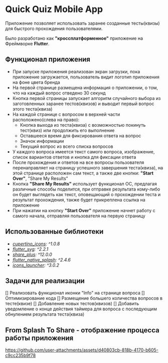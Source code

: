 # Quick Quiz Mobile App

Приложение позволяет использовать заранее созданные тесты(квизы) для быстрого прохождения пользователями.

Было разработано как **"кроссплатформенное"** приложение на Фреймворке **Flutter**.

## Функционал приложения

- При запуске приложения реализован экран загрузки, пока приложение загружается, пользователь видит логотип приложения на фоне цвета бренда
- На первой странице размещена информация о приложении, о том, что на каждый вопрос отведено 30 секунд
- Кнопка первой страницы запускает алгоритм случайного выбора из заготовленных заранее тестов(квизов) и выводит первый вопрос этого теста(квиза)
- На каждой странице с вопросом в верхней части расположено(слева на право):
  - Кнопка выхода из теста(квиза) с возможностью покинуть тест(квиз) или продолжить его выполнение
  - Оставшееся время для фиксирования ответа на вопрос
  - Значок информации
  - Текущий вопрос из всего списка вопросов
- У каждого вопроса имеется текст самого вопроса, изображение, список вариантов ответов и кнопка для фиксации ответа
- После прохождения и ответов на все вопросы пользователя перенаправляет на страницу успешного завершения теста(квиза), на этой странице расположен сам текст, а также две кнопки: **"Start Over"**, "Share My Results"
- Кнопка **"Share My Results"** использует функционал ОС, предлагая различные способы поделится, при отправке результата кому-либо он будет выглядеть как текст, оповещающий о прохождении теста и результат прохождения, также будет прикреплена ссылка на приложение
- При нажатии на кнопку **"Start Over"** приложение начнет работу с самого начала, отправляя пользователя на первую страницу

## Использованные библиотеки

- _[cupertino_icons](https://pub.dev/packages/cupertino_icons): ^1.0.8_
- _[flutter_svg](https://pub.dev/packages/flutter_svg): ^2.2.1_
- _[share_plus](https://pub.dev/packages/share_plus): ^12.0.0_
- _[flutter_native_splash](https://pub.dev/packages/flutter_native_splash): ^2.4.6_
- _[icons_launcher](https://pub.dev/packages/icons_launcher): ^3.0.2_

## Задачи для реализации

[] Реализовать функционал иконки "Info" на странице вопроса
[] Оптимизирование кода
[] Размещение большего количества вопросов в тесте(квизе)
[] Добавление новых тестов(квизов)
[] Добавить уведомление о конце действия таймера для вопроса с последующим обнулением результата теста(квиза)

## From Splash To Share - отображение процесса работы приложения



https://github.com/user-attachments/assets/d40803cb-818b-4170-b605-c9cc235b9f78


